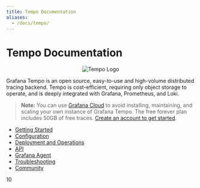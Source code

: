 ```yaml
---
title: Tempo Documentation
aliases:
  - /docs/tempo/
---
```


# Tempo Documentation

<p align="center"><img src="logo_and_name.png" alt="Tempo Logo"></p>

Grafana Tempo is an open source, easy-to-use and high-volume distributed tracing backend. Tempo is cost-efficient, requiring only object storage to operate, and is deeply integrated with Grafana, Prometheus, and Loki.

> **Note:** You can use [Grafana Cloud](https://grafana.com/products/cloud/features/#cloud-dashboards-grafana) to avoid installing, maintaining, and scaling your own instance of Grafana Tempo. The free forever plan includes 50GB of free traces. [Create an account to get started](https://grafana.com/auth/sign-up/create-user?pg=docs-tempo&plcmt=in-text).

- [Getting Started](getting-started/)
- [Configuration](configuration/)
- [Deployment and Operations](operations/)
- [API](api_docs/) 
- [Grafana Agent](grafana-agent/)
- [Troubleshooting](troubleshooting/)
- [Community](community/)

10